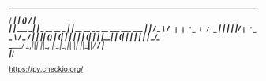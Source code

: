    _____          _ _                _____                           
  / ____|        | (_)              / ____|                          
 | |     ___   __| |_ _ __   __ _  | |  __  __ _ _ __ ___   ___  ___ 
 | |    / _ \ / _` | | '_ \ / _` | | | |_ |/ _` | '_ ` _ \ / _ \/ __|
 | |___| (_) | (_| | | | | | (_| | | |__| | (_| | | | | | |  __/\__ \
  \_____\___/ \__,_|_|_| |_|\__, |  \_____|\__,_|_| |_| |_|\___||___/
                             __/ |                                   
                            |___/                                    

https://py.checkio.org/
